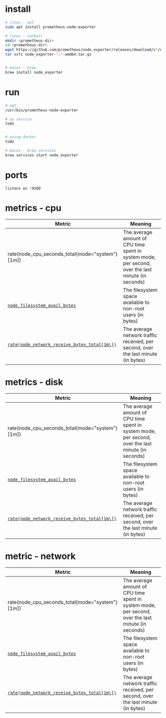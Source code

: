 


# install

```bash
# linux - apt
sudo apt install prometheus-node-exporter

# linux - tarball
mkdir <prometheus-dir>
cd <prometheus-dir>
wget https://github.com/prometheus/node_exporter/releases/download/v*/node_exporter-*.*-amd64.tar.gz
tar xvfz node_exporter-*.*-amd64.tar.gz


# macos - brew 
brew install node_exporter

```


# run
```bash
# apt 
/usr/bin/prometheus-node-exporter

# as service
todo


# using docker
todo

# macos - brew services
brew services start node_exporter

```



# ports

```
listens on :9100
```





# metrics - cpu

| Metric                                                       | Meaning                                                      |
| ------------------------------------------------------------ | ------------------------------------------------------------ |
| rate(node_cpu_seconds_total{mode="system"}[1m\])             | The average amount of CPU time spent in system mode, per second, over the last minute (in seconds) |
| [`node_filesystem_avail_bytes`](http://localhost:9090/graph?g0.range_input=1h&g0.expr=node_filesystem_avail_bytes&g0.tab=1) | The filesystem space available to non-root users (in bytes)  |
| [`rate(node_network_receive_bytes_total[1m\])`](http://localhost:9090/graph?g0.range_input=1h&g0.expr=rate(node_network_receive_bytes_total[1m])&g0.tab=1) | The average network traffic received, per second, over the last minute (in bytes) |



# metrics - disk

| Metric                                                       | Meaning                                                      |
| ------------------------------------------------------------ | ------------------------------------------------------------ |
| rate(node_cpu_seconds_total{mode="system"}[1m\])             | The average amount of CPU time spent in system mode, per second, over the last minute (in seconds) |
| [`node_filesystem_avail_bytes`](http://localhost:9090/graph?g0.range_input=1h&g0.expr=node_filesystem_avail_bytes&g0.tab=1) | The filesystem space available to non-root users (in bytes)  |
| [`rate(node_network_receive_bytes_total[1m\])`](http://localhost:9090/graph?g0.range_input=1h&g0.expr=rate(node_network_receive_bytes_total[1m])&g0.tab=1) | The average network traffic received, per second, over the last minute (in bytes) |

# metric - network

| Metric                                                       | Meaning                                                      |
| ------------------------------------------------------------ | ------------------------------------------------------------ |
| rate(node_cpu_seconds_total{mode="system"}[1m\])             | The average amount of CPU time spent in system mode, per second, over the last minute (in seconds) |
| [`node_filesystem_avail_bytes`](http://localhost:9090/graph?g0.range_input=1h&g0.expr=node_filesystem_avail_bytes&g0.tab=1) | The filesystem space available to non-root users (in bytes)  |
| [`rate(node_network_receive_bytes_total[1m\])`](http://localhost:9090/graph?g0.range_input=1h&g0.expr=rate(node_network_receive_bytes_total[1m])&g0.tab=1) | The average network traffic received, per second, over the last minute (in bytes) |
